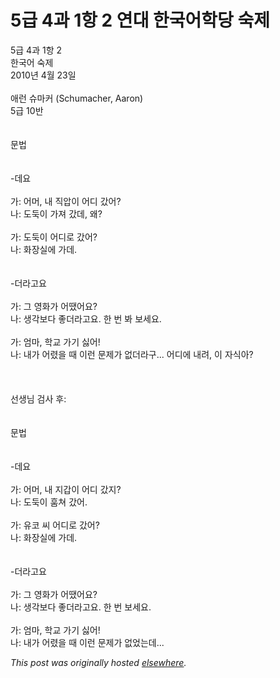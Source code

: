 # 5급 4과 1항 2 연대 한국어학당 숙제

<p>5급 4과 1항 2<br>한국어 숙제<br>2010년 4월 23일<br><br>애런 슈마커 (Schumacher, Aaron)<br>5급 10반<br><br><br>문법<br><br><br>-데요<br><br>가: 어머, 내 직압이 어디 갔어?<br>나: 도둑이 가져 갔데, 왜?<br><br>가: 도둑이 어디로 갔어?<br>나: 화장실에 가데.<br><br><br>-더라고요<br><br>가: 그 영화가 어땠어요?<br>나: 생각보다 좋더라고요. 한 번 봐 보세요.<br><br>가: 엄마, 학교 가기 싫어!<br>나: 내가 어렸을 때 이런 문제가 없더라구... 어디에 내려, 이 자식아?<br><br><br><br>선생님 검사 후:<br><br><br>문법<br><br><br>-데요<br><br>가: 어머, 내 지갑이 어디 갔지?<br>나: 도둑이 훔쳐 갔어.<br><br>가: 유코 씨 어디로 갔어?<br>나: 화장실에 가데.<br><br><br>-더라고요<br><br>가: 그 영화가 어땠어요?<br>나: 생각보다 좋더라고요. 한 번 보세요.<br><br>가: 엄마, 학교 가기 싫어!<br>나: 내가 어렸을 때 이런 문제가 없었는데...</p>


*This post was originally hosted [elsewhere](http://planspace.blogspot.com/2010/04/5-4-1-2.html).*
